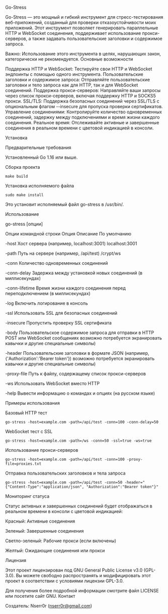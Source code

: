 Go-Stress

Go-Stress — это мощный и гибкий инструмент для стресс-тестирования веб-приложений, созданный для проверки отказоустойчивости моих приложений. Этот инструмент позволяет генерировать параллельные HTTP и WebSocket соединения, поддерживает использование прокси-серверов, а также задавать пользовательские заголовки и содержимое запроса.

Важно: Использование этого инструмента в целях, нарушающих закон, категорически не рекомендуется.
Основные возможности

  Поддержка HTTP и WebSocket: Тестируйте свои HTTP и WebSocket эндпоинты с помощью одного инструмента.
  Пользовательские заголовки и содержимое запроса: Отправляйте пользовательские заголовки и тело запроса как для HTTP, так и для WebSocket соединений.
  Поддержка прокси-серверов: Направляйте ваши запросы через список прокси-серверов, включая поддержку HTTP и SOCKS5 прокси.
  SSL/TLS: Поддержка безопасных соединений через SSL/TLS с опциональным флагом --insecure для пропуска проверки сертификатов.
  Управление соединениями: Контролируйте количество одновременных соединений, задержку между подключениями и время жизни каждого соединения.
  Реальное время: Отслеживайте активные и завершенные соединения в реальном времени с цветовой индикацией в консоли.

Установка

Предварительные требования

  Установленный Go 1.16 или выше.

Сборка проекта

    make build

Установка исполняемого файла

    sudo make install

Это установит исполняемый файл go-stress в /usr/bin/.

Использование

  go-stress [опции]

Опции командной строки
Опция	Описание	По умолчанию
    
  -host	Хост сервера (например, localhost:3001)	localhost:3001
    
  -path	Путь на сервере (например, /api/test)	/crypt/ws
    
  -conn	Количество одновременных соединений
    
  -conn-delay	Задержка между установкой новых соединений (в миллисекундах)
    
  -conn-lifetime	Время жизни каждого соединения перед переподключением (в миллисекундах)
    
  -log	Включить логирование в консоль
    
  -ssl	Использовать SSL для безопасных соединений
    
  -insecure	Пропустить проверку SSL сертификата
    
  -body	Пользовательское содержимое запроса для отправки в HTTP POST или WebSocket сообщениях
  возможно потребуется экранировать кавычки и другие специальные символы)
    
  -header	Пользовательские заголовки в формате JSON (например, {'Authorization':'Bearer token'})
  возможно потребуется экранировать кавычки и другие специальные символы)
    
  -proxy-file	Путь к файлу, содержащему список прокси-серверов
    
  -ws	Использовать WebSocket вместо HTTP
    
  -help	Вывести информацию о командах и опциях (на русском языке)	

Примеры использования

Базовый HTTP тест

    go-stress -host=example.com -path=/api/test -conn=100 -conn-delay=50

WebSocket тест с SSL

    go-stress -host=example.com -path=/ws -conn=50 -ssl=true -ws=true

Использование прокси-серверов

    go-stress -host=example.com -path=/api/test -conn=100 -proxy-file=proxies.txt

Отправка пользовательских заголовков и тела запроса

    go-stress -host=example.com -path=/api/test -conn=50 -header="{"Content-Type":"application/json", "Authorization":"Bearer token"}"

Мониторинг статуса

Статус активных и завершенных соединений будет отображаться в реальном времени в консоли с цветовой индикацией:

    
  Красный: Активные соединения
    
  Зеленый: Завершенные соединения
    
  Светло-зеленый: Рабочие прокси (если включены)
    
  Желтый: Ожидающие соединения или прокси

Лицензия

Этот проект лицензирован под GNU General Public License v3.0 (GPL-3.0). Вы можете свободно распространять и модифицировать этот проект в соответствии с условиями лицензии GPL-3.0.

Для получения более подробной информации смотрите файл LICENSE или посетите сайт GNU.
Контакт

Создатель: Nserr0r (nserr0r@gmail.com)
